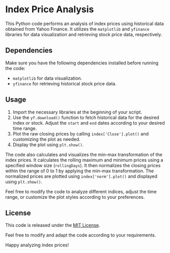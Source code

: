# Index Price Analysis

This Python code performs an analysis of index prices using historical data obtained from Yahoo Finance. It utilizes the `matplotlib` and `yfinance` libraries for data visualization and retrieving stock price data, respectively.

## Dependencies

Make sure you have the following dependencies installed before running the code:

- `matplotlib` for data visualization.
- `yfinance` for retrieving historical stock price data.

## Usage

1. Import the necessary libraries at the beginning of your script.
2. Use the `yf.download()` function to fetch historical data for the desired index or stock. Adjust the `start` and `end` dates according to your desired time range.
3. Plot the raw closing prices by calling `index['Close'].plot()` and customizing the plot as needed.
4. Display the plot using `plt.show()`.

The code also calculates and visualizes the min-max transformation of the index prices. It calculates the rolling maximum and minimum prices using a specified window size (`rollingDays`). It then normalizes the closing prices within the range of 0 to 1 by applying the min-max transformation. The normalized prices are plotted using `index['norm'].plot()` and displayed using `plt.show()`.

Feel free to modify the code to analyze different indices, adjust the time range, or customize the plot styles according to your preferences.

## License

This code is released under the [MIT License](https://opensource.org/licenses/MIT).

Feel free to modify and adapt the code according to your requirements.

Happy analyzing index prices!
